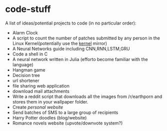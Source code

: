 # code-stuff
A list of ideas/potential projects to code (in no particular order):

- Alarm Clock
- A script to count the number of patches submitted by any person in the Linux Kernel(potentially use the [kernel](https://git.kernel.org) mirror)
- A Neural Networks guide including CNN,RNN,LSTM,GRU
- Code a shell in C
- A neural network written in Julia (efforto become familiar with the language)
- Hangman game
- Decision tree
- url shortener
- file sharing web application
- download mail attachments
- Write a reddit script that downloads all the images from /r/earthporn and stores them in your wallpaper folder.
- Create *personal website*
- Send batches of SMS to a large group of recipients
- Harry Potter doodles (blog/website)
- Romance novels website (upvote/downvote system?)